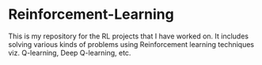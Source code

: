 # Reinforcement-Learning

This is my repository for the RL projects that I have worked on. It includes solving various kinds of problems using Reinforcement learning techniques viz. Q-learning, Deep Q-learning, etc.

